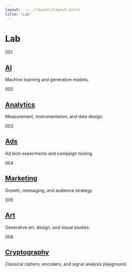 ```yaml
---
layout: ../../layouts/Layout.astro
title: "Lab"
---
```

<h1>Lab</h1>
<div class="grid">
    <article class="card span-4">
      <div class="label mono">001</div>
      <div>
        <h2><a href="/lab/ai/">AI</a></h2>
        <p>Machine learning and generative models.</p>
      </div>
    </article>
    <article class="card span-4">
      <div class="label mono">002</div>
      <div>
        <h2><a href="/lab/analytics/">Analytics</a></h2>
        <p>Measurement, instrumentation, and data design.</p>
      </div>
    </article>
    <article class="card span-4">
      <div class="label mono">003</div>
      <div>
        <h2><a href="/lab/ads/">Ads</a></h2>
        <p>Ad tech experiments and campaign tooling.</p>
      </div>
    </article>
    <article class="card span-4">
      <div class="label mono">004</div>
      <div>
        <h2><a href="/lab/marketing/">Marketing</a></h2>
        <p>Growth, messaging, and audience strategy.</p>
      </div>
    </article>
    <article class="card span-4">
      <div class="label mono">005</div>
      <div>
        <h2><a href="/lab/art/">Art</a></h2>
        <p>Generative art, design, and visual studies.</p>
      </div>
    </article>
    <article class="card span-4">
      <div class="label mono">006</div>
      <div>
        <h2><a href="/lab/cryptography/">Cryptography</a></h2>
        <p>Classical ciphers, encoders, and signal analysis playground.</p>
      </div>
    </article>
  </div>

